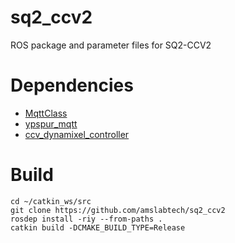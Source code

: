 # sq2_ccv2
ROS package and parameter files for SQ2-CCV2

# Dependencies
- [MqttClass](https://github.com/amslabtech/MqttClass)
- [ypspur_mqtt](https://github.com/amslabtech/ypspur_mqtt)
- [ccv_dynamixel_controller](https://github.com/amslabtech/ccv_dynamixel_controller)

# Build
```
cd ~/catkin_ws/src
git clone https://github.com/amslabtech/sq2_ccv2
rosdep install -riy --from-paths .
catkin build -DCMAKE_BUILD_TYPE=Release
```

